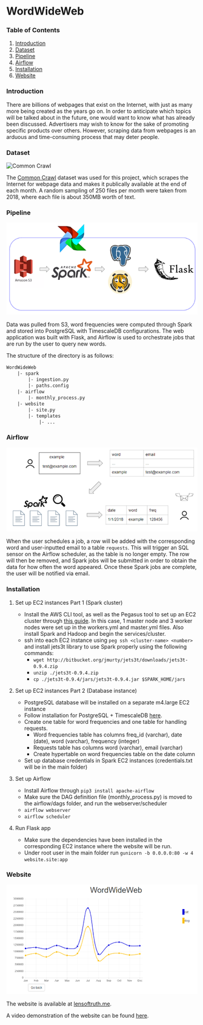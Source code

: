 # WordWideWeb

### Table of Contents
1. [Introduction](#introduction)
2. [Dataset](#dataset)
3. [Pipeline](#pipeline)
4. [Airflow](#airflow)
5. [Installation](#installation)
6. [Website](#website)

### Introduction
There are billions of webpages that exist on the Internet, with just as many more being created as the years go on. In order to anticipate which topics will be talked about in the future, one would want to know what has already been discussed. Advertisers may wish to know for the sake of promoting specific products over others. However, scraping data from webpages is an arduous and time-consuming process that may deter people.

### Dataset
![Common Crawl](https://camo.githubusercontent.com/22603dc75492b647b165e665eacccf42751ededf/687474703a2f2f636f6d6d6f6e637261776c2e6f72672f77702d636f6e74656e742f75706c6f6164732f323031362f31322f6c6f676f636f6d6d6f6e637261776c2e706e67)

The [Common Crawl](https://commoncrawl.org/the-data/) dataset was used for this project, which scrapes the Internet for webpage data and makes it publically available at the end of each month.
A random sampling of 250 files per month were taken from 2018, where each file is about 350MB worth of text.

### Pipeline
![Pipeline](images/pipeline.png)

Data was pulled from S3, word frequencies were computed through Spark and stored into PostgreSQL with TimescaleDB configurations. The web application was built with Flask, and Airflow is used to orchestrate jobs that are run by the user to query new words.

The structure of the directory is as follows:
```
WordWideWeb
    |- spark
        |- ingestion.py
        |- paths.config
    |- airflow
        |- monthly_process.py
    |- website
        |- site.py
        |- templates
            |- ...
```

### Airflow
![Airflow](images/airflow.png)

When the user schedules a job, a row will be added with the corresponding word and user-inputted email to a table `requests`. This will trigger an SQL sensor on the Airflow scheduler, as the table is no longer empty. The row will then be removed, and Spark jobs will be submitted in order to obtain the data for how often the word appeared. Once these Spark jobs are complete, the user will be notified via email.

### Installation

1. Set up EC2 instances Part 1 (Spark cluster)
   - Install the AWS CLI tool, as well as the Pegasus tool to set up an EC2 cluster through [this guide](https://blog.insightdatascience.com/how-to-get-hadoop-and-spark-up-and-running-on-aws-7a1b0ab55459). In this case, 1 master node and 3 worker nodes were set up in the workers.yml and master.yml files. Also install Spark and Hadoop and begin the services/cluster.
   - ssh into each EC2 instance using `peg ssh <cluster-name> <number>` and install jets3t library to use Spark properly using the following commands:
     - `wget http://bitbucket.org/jmurty/jets3t/downloads/jets3t-0.9.4.zip`
     - `unzip ./jets3t-0.9.4.zip`
     - `cp ./jets3t-0.9.4/jars/jets3t-0.9.4.jar $SPARK_HOME/jars`
     
2. Set up EC2 instances Part 2 (Database instance)
   - PostgreSQL database will be installed on a separate m4.large EC2 instance
   - Follow installation for PostgreSQL + TimescaleDB [here](https://docs.timescale.com/latest/getting-started/installation/ubuntu/installation-apt-ubuntu).
   - Create one table for word frequencies and one table for handling requests.
     - Word frequencies table has columns freq_id (varchar), date (date), word (varchar), frequency (integer)
     - Requests table has columns word (varchar), email (varchar)
     - Create hypertable on word frequencies table on the date column
   - Set up database credentials in Spark EC2 instances (credentials.txt will be in the main folder)
   
3. Set up Airflow
   - Install Airflow through `pip3 install apache-airflow`
   - Make sure the DAG definition file (monthly_process.py) is moved to the airflow/dags folder, and run the webserver/scheduler
   - `airflow webserver`
   - `airflow scheduler`

4. Run Flask app
   - Make sure the dependencies have been installed in the corresponding EC2 instance where the website will be run.
   - Under root user in the main folder run `gunicorn -b 0.0.0.0:80 -w 4 website.site:app`
   
### Website
![Website](images/website.png)

The website is available at [lensoftruth.me](http://lensoftruth.me).

A video demonstration of the website can be found [here](https://www.youtube.com/watch?v=Av9hMJEIFzg).
